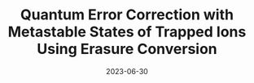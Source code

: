 ---
title: "Quantum Error Correction with Metastable States of Trapped Ions Using Erasure Conversion"
collection: publications
permalink: /publication/2023-06-30-Erasure
excerpt: "Erasures, or errors with known locations, are more favorable than typical Pauli errors for quantum error correction. We suggest converting physical noise to erasures on trapped ions by using metastable atomic states as qubit states. Then we compare the error-correction performance of metastable and ground qubits under various physical constraints. \ Accepted talk at the 6th International Conference on Quantum Error Correction, Sydney [<a href='https://www.youtube.com/watch?v=w9lsirxfXXs'>Talk</a>]"
date: 2023-06-30
venue: 'PRX Quantum'
paperno: '4, 020358'
authors: '<b>MK</b>, W.C. Campbell, and K.R. Brown'
paperurl: 'https://journals.aps.org/prxquantum/abstract/10.1103/PRXQuantum.4.020358'
arXiv: 'arXiv:2210.15024'
arXivurl: 'https://arxiv.org/abs/2210.15024'
---